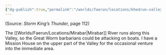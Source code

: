 ```yaml
---
{"dg-publish":true,"permalink":"/worlds/faerun/locations/khedrun-valley/"}
---
```



(Source: *Storm King’s Thunder,* page 112)

The [[Worlds/Faerun/Locations/Mirabar\|Mirabar]] River runs along this Valley, so the Great Worm barbarians could be attacking on boats. I have a Mission House on the upper part of the Valley for the occasional venture into the immediate area.
